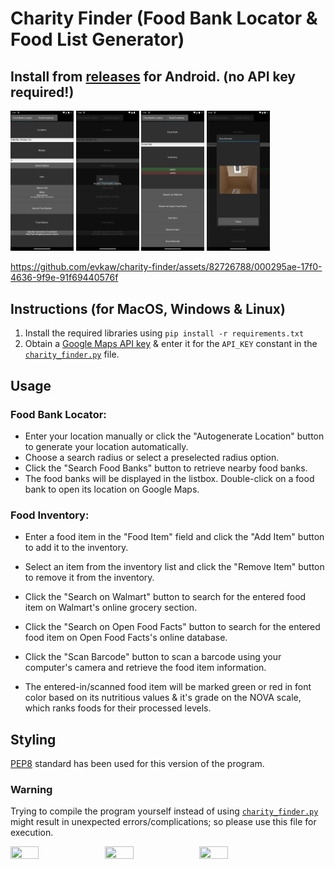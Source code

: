 # Charity Finder (Food Bank Locator & Food List Generator)

## Install from [releases](https://github.com/evkaw/charity-finder/releases/tag/release) for Android. (no API key required!)

<img src="https://github.com/evkaw/charity-finder/blob/main/image4.png" width=20% height=20%> <img src="https://github.com/evkaw/charity-finder/blob/main/image1.png" width=20% height=20%> <img src="https://github.com/evkaw/charity-finder/blob/main/image3.png" width=20% height=20%> <img src="https://github.com/evkaw/charity-finder/blob/main/image5.png" width=20% height=20%>

https://github.com/evkaw/charity-finder/assets/82726788/000295ae-17f0-4636-9f9e-91f69440576f

## Instructions (for MacOS, Windows & Linux)
1. Install the required libraries using `pip install -r requirements.txt`
2. Obtain a [Google Maps API key](https://developers.google.com/maps/documentation/embed/get-api-key) & enter it for the `API_KEY` constant in the [`charity_finder.py`](https://github.com/evkaw/charity-finder/blob/main/charity_finder.py) file.

## Usage

### Food Bank Locator:

- Enter your location manually or click the "Autogenerate Location" button to generate your location automatically.
- Choose a search radius or select a preselected radius option.
- Click the "Search Food Banks" button to retrieve nearby food banks.
- The food banks will be displayed in the listbox. Double-click on a food bank to open its location on Google Maps.

### Food Inventory:

- Enter a food item in the "Food Item" field and click the "Add Item" button to add it to the inventory.
- Select an item from the inventory list and click the "Remove Item" button to remove it from the inventory.
- Click the "Search on Walmart" button to search for the entered food item on Walmart's online grocery section.
- Click the "Search on Open Food Facts" button to search for the entered food item on Open Food Facts's online database.
- Click the "Scan Barcode" button to scan a barcode using your computer's camera and retrieve the food item information.

- The entered-in/scanned food item will be marked green or red in font color based on its nutritious values & it's grade on the NOVA scale, which ranks foods for their processed levels.

## Styling

[PEP8](https://peps.python.org/pep-0008/) standard has been used for this version of the program.

### Warning

Trying to compile the program yourself instead of using [`charity_finder.py`](https://github.com/evkaw/charity-finder/blob/main/charity_finder.py) might result in unexpected errors/complications; so please use this file for execution.

<img src="https://github.com/evkaw/charity-finder/assets/82726788/ad2239b2-e7e0-48a7-878c-244486c4f3bb" width=30% height=30%><img src="https://github.com/evkaw/charity-finder/assets/82726788/ac161f30-5ea0-4069-a22f-740552dc2c05" width=30% height=30%><img src="https://github.com/evkaw/charity-finder/assets/82726788/70316412-8d7b-41e3-8723-748e4861e7fd" width=30% height=30%>
